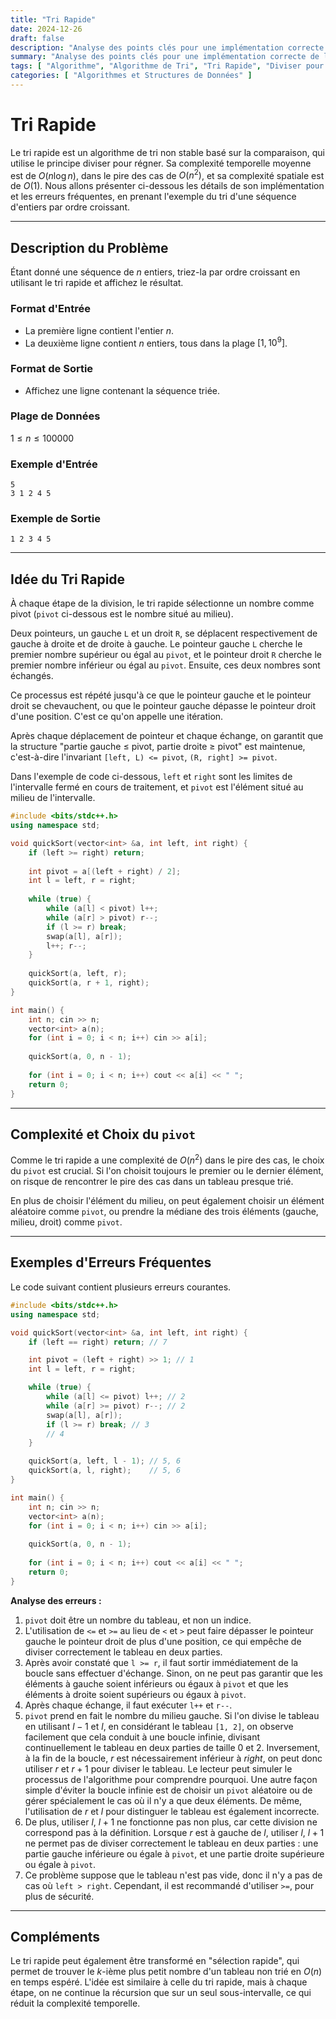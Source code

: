 ```yaml
---
title: "Tri Rapide"
date: 2024-12-26
draft: false
description: "Analyse des points clés pour une implémentation correcte de l'algorithme de tri rapide."
summary: "Analyse des points clés pour une implémentation correcte de l'algorithme de tri rapide."
tags: [ "Algorithme", "Algorithme de Tri", "Tri Rapide", "Diviser pour Régner" ]
categories: [ "Algorithmes et Structures de Données" ]
---
```


# Tri Rapide

Le tri rapide est un algorithme de tri non stable basé sur la comparaison, qui utilise le principe diviser pour régner. Sa complexité temporelle moyenne est de $O(n\log n)$, dans le pire des cas de $O(n^2)$, et sa complexité spatiale est de $O(1)$. Nous allons présenter ci-dessous les détails de son implémentation et les erreurs fréquentes, en prenant l'exemple du tri d'une séquence d'entiers par ordre croissant.

---

## Description du Problème

Étant donné une séquence de $n$ entiers, triez-la par ordre croissant en utilisant le tri rapide et affichez le résultat.

### Format d'Entrée

- La première ligne contient l'entier $n$.
- La deuxième ligne contient $n$ entiers, tous dans la plage $[1, 10^9]$.

### Format de Sortie

- Affichez une ligne contenant la séquence triée.

### Plage de Données

$1 \leq n \leq 100000$

### Exemple d'Entrée

```
5
3 1 2 4 5
```

### Exemple de Sortie

```
1 2 3 4 5
```

---

## Idée du Tri Rapide

À chaque étape de la division, le tri rapide sélectionne un nombre comme pivot (`pivot` ci-dessous est le nombre situé au milieu).

Deux pointeurs, un gauche `L` et un droit `R`, se déplacent respectivement de gauche à droite et de droite à gauche. Le pointeur gauche `L` cherche le premier nombre supérieur ou égal au `pivot`, et le pointeur droit `R` cherche le premier nombre inférieur ou égal au `pivot`. Ensuite, ces deux nombres sont échangés.

Ce processus est répété jusqu'à ce que le pointeur gauche et le pointeur droit se chevauchent, ou que le pointeur gauche dépasse le pointeur droit d'une position. C'est ce qu'on appelle une itération.

Après chaque déplacement de pointeur et chaque échange, on garantit que la structure "partie gauche ≤ pivot, partie droite ≥ pivot" est maintenue, c'est-à-dire l'invariant `[left, L) <= pivot`, `(R, right] >= pivot`.

Dans l'exemple de code ci-dessous, `left` et `right` sont les limites de l'intervalle fermé en cours de traitement, et `pivot` est l'élément situé au milieu de l'intervalle.

```cpp
#include <bits/stdc++.h>
using namespace std;

void quickSort(vector<int> &a, int left, int right) {
    if (left >= right) return;
    
    int pivot = a[(left + right) / 2];
    int l = left, r = right;
    
    while (true) {
        while (a[l] < pivot) l++;
        while (a[r] > pivot) r--;
        if (l >= r) break;
        swap(a[l], a[r]);
        l++; r--;
    }
    
    quickSort(a, left, r);
    quickSort(a, r + 1, right);
}

int main() {
    int n; cin >> n;
    vector<int> a(n);
    for (int i = 0; i < n; i++) cin >> a[i];
    
    quickSort(a, 0, n - 1);
    
    for (int i = 0; i < n; i++) cout << a[i] << " ";
    return 0;
}
```

---

## Complexité et Choix du `pivot`

Comme le tri rapide a une complexité de $O(n^2)$ dans le pire des cas, le choix du `pivot` est crucial. Si l'on choisit toujours le premier ou le dernier élément, on risque de rencontrer le pire des cas dans un tableau presque trié.

En plus de choisir l'élément du milieu, on peut également choisir un élément aléatoire comme `pivot`, ou prendre la médiane des trois éléments (gauche, milieu, droit) comme `pivot`.

---

## Exemples d'Erreurs Fréquentes

Le code suivant contient plusieurs erreurs courantes.

```cpp
#include <bits/stdc++.h>
using namespace std;

void quickSort(vector<int> &a, int left, int right) {
    if (left == right) return; // 7

    int pivot = (left + right) >> 1; // 1
    int l = left, r = right;

    while (true) {
        while (a[l] <= pivot) l++; // 2
        while (a[r] >= pivot) r--; // 2
        swap(a[l], a[r]);
        if (l >= r) break; // 3
        // 4
    }

    quickSort(a, left, l - 1); // 5, 6
    quickSort(a, l, right);    // 5, 6
}

int main() {
    int n; cin >> n;
    vector<int> a(n);
    for (int i = 0; i < n; i++) cin >> a[i];
    
    quickSort(a, 0, n - 1);
    
    for (int i = 0; i < n; i++) cout << a[i] << " ";
    return 0;
}
```

**Analyse des erreurs :**

1. `pivot` doit être un nombre du tableau, et non un indice.
2. L'utilisation de `<=` et `>=` au lieu de `<` et `>` peut faire dépasser le pointeur gauche le pointeur droit de plus d'une position, ce qui empêche de diviser correctement le tableau en deux parties.
3. Après avoir constaté que `l >= r`, il faut sortir immédiatement de la boucle sans effectuer d'échange. Sinon, on ne peut pas garantir que les éléments à gauche soient inférieurs ou égaux à `pivot` et que les éléments à droite soient supérieurs ou égaux à `pivot`.
4. Après chaque échange, il faut exécuter `l++` et `r--`.
5. `pivot` prend en fait le nombre du milieu gauche. Si l'on divise le tableau en utilisant $l - 1$ et $l$, en considérant le tableau `[1, 2]`, on observe facilement que cela conduit à une boucle infinie, divisant continuellement le tableau en deux parties de taille 0 et 2. Inversement, à la fin de la boucle, $r$ est nécessairement inférieur à $right$, on peut donc utiliser $r$ et $r + 1$ pour diviser le tableau. Le lecteur peut simuler le processus de l'algorithme pour comprendre pourquoi. Une autre façon simple d'éviter la boucle infinie est de choisir un `pivot` aléatoire ou de gérer spécialement le cas où il n'y a que deux éléments. De même, l'utilisation de $r$ et $l$ pour distinguer le tableau est également incorrecte.
6. De plus, utiliser $l$, $l+1$ ne fonctionne pas non plus, car cette division ne correspond pas à la définition. Lorsque $r$ est à gauche de $l$, utiliser $l$, $l+1$ ne permet pas de diviser correctement le tableau en deux parties : une partie gauche inférieure ou égale à `pivot`, et une partie droite supérieure ou égale à `pivot`.
7. Ce problème suppose que le tableau n'est pas vide, donc il n'y a pas de cas où `left > right`. Cependant, il est recommandé d'utiliser `>=`, pour plus de sécurité.

---

## Compléments

Le tri rapide peut également être transformé en "sélection rapide", qui permet de trouver le $k$-ième plus petit nombre d'un tableau non trié en $O(n)$ en temps espéré. L'idée est similaire à celle du tri rapide, mais à chaque étape, on ne continue la récursion que sur un seul sous-intervalle, ce qui réduit la complexité temporelle.
